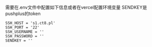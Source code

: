 需要在.env文件中配置如下信息或者在vercel配置环境变量
SENDKEY是pushplus的token

```
SSH_HOST = 's1.ct8.pl'
SSH_PORT = '22'
SSH_USERNAME = ''
SSH_PASSWORD = ''
SENDKEY = ''
```
